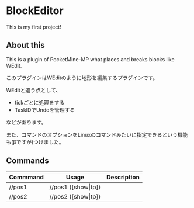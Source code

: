 # BlockEditor

This is my first project!

## About this

This is a plugin of PocketMine-MP what places and breaks blocks like WEdit.

このプラグインはWEditのように地形を編集するプラグインです。

WEditと違う点として、

- tickごとに処理をする
- TaskIDでUndoを管理する  

などがあります。

また、コマンドのオプションをLinuxのコマンドみたいに指定できるという機能も(βですが)つけました。


## Commands

|Commmand|Usage|Description|
|---|---|---|
|//pos1|//pos1 ([show\|tp])
|//pos2|//pos2 ([show\|tp])
